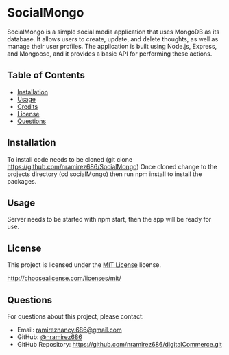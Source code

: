 # SocialMongo

SocialMongo is a simple social media application that uses MongoDB as its database. It allows users to create, update, and delete thoughts, as well as manage their user profiles. The application is built using Node.js, Express, and Mongoose, and it provides a basic API for performing these actions.

## Table of Contents

- [Installation](#installation)
- [Usage](#usage)
- [Credits](#credits)
- [License](#license)
- [Questions](#questions)

## Installation

To install code needs to be cloned (git clone https://github.com/nramirez686/SocialMongo) Once cloned change to the projects directory (cd socialMongo) then run npm install to install the packages.

## Usage

Server needs to be started with npm start, then the app will be ready for use.

## License

This project is licensed under the [MIT License](http://choosealicense.com/licenses/mit/) license.

http://choosealicense.com/licenses/mit/

## Questions

For questions about this project, please contact:

- Email: ramireznancy.686@gmail.com
- GitHub: [@nramirez686](https://github.com/nramirez686)
- GitHub Repository: https://github.com/nramirez686/digitalCommerce.git
